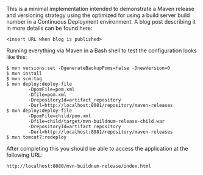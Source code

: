 This is a minimal implementation intended to demonstrate a Maven release and versioning strategy using the optimized for using a build server build number in a Continuous Deployment environment. A blog post describing it in more details can be found here:

    <insert URL when blog is published>

Running everything via Maven in a Bash shell to test the configuration looks like this:

    $ mvn versions:set -DgenerateBackupPoms=false -DnewVersion=0
    $ mvn install
    $ mvn scm:tag
    $ mvn deploy:deploy-file
            -DpomFile=pom.xml
            -Dfile=pom.xml
            -DrepositoryId=artifact_repository
            -Durl=http://localhost:8081/repository/maven-releases
    $ mvn deploy:deploy-file
            -DpomFile=child/pom.xml
            -Dfile=child/target/mvn-buildnum-release-child.war
            -DrepositoryId=artifact_repository
            -Durl=http://localhost:8081/repository/maven-releases
    $ mvn tomcat7:redeploy

After completing this you should be able to access the application at the following URL:

    http://localhost:8080/mvn-buildnum-release/index.html
